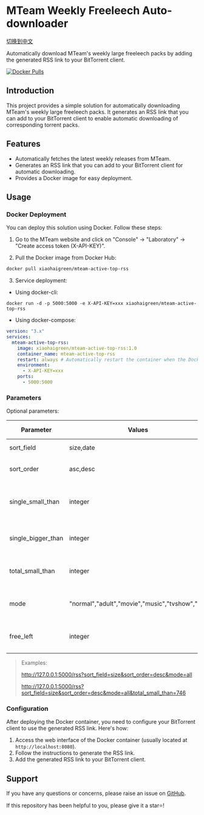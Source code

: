 # MTeam Weekly Freeleech Auto-downloader
[切换到中文](README.md)

Automatically download MTeam's weekly large freeleech packs by adding the generated RSS link to your BitTorrent client.

[![Docker Pulls](https://img.shields.io/docker/pulls/xiaohaigreen/mteam-active-top-rss)](https://hub.docker.com/r/xiaohaigreen/mteam-active-top-rss)

## Introduction

This project provides a simple solution for automatically downloading MTeam's weekly large freeleech packs. It generates an RSS link that you can add to your BitTorrent client to enable automatic downloading of corresponding torrent packs.

## Features

- Automatically fetches the latest weekly releases from MTeam.
- Generates an RSS link that you can add to your BitTorrent client for automatic downloading.
- Provides a Docker image for easy deployment.

## Usage

### Docker Deployment

You can deploy this solution using Docker. Follow these steps:

1. Go to the MTeam website and click on "Console" -> "Laboratory" -> "Create access token (X-API-KEY)".

2. Pull the Docker image from Docker Hub:

```bash
docker pull xiaohaigreen/mteam-active-top-rss
```

3. Service deployment:

- Using docker-cli:

```shell
docker run -d -p 5000:5000 -e X-API-KEY=xxx xiaohaigreen/mteam-active-top-rss
```

- Using docker-compose:

```yaml
version: "3.x"
services:
  mteam-active-top-rss:
    image: xiaohaigreen/mteam-active-top-rss:1.0
    container_name: mteam-active-top-rss
    restart: always # Automatically restart the container when the Docker service restarts
    environment:
      - X-API-KEY=xxx
    ports:
      - 5000:5000
```

### Parameters

Optional parameters:

| Parameter          | Values                                          | Explanation                                   | Supported Version |
| ------------------ | ----------------------------------------------- | --------------------------------------------- | ---------------- |
| sort_field         | size,date                                       | Sort by time or size                          | 1.0+             |
| sort_order         | asc,desc                                        | Ascending or descending                       | 1.0+             |
| single_small_than  | integer                                         | Single torrent file smaller than GB value     | 1.0+             |
| single_bigger_than | integer                                         | Single torrent file larger than GB value      | 1.0+             |
| total_small_than   | integer                                         | Total torrent files smaller than GB value     | 1.0+             |
| mode               | "normal","adult","movie","music","tvshow","all" | One or multiple values, or "all"              | 1.0+             |
| free_left          | integer                                         | Remaining freeleech time, in hours            | 1.1+             |

> Examples:
>
> http://127.0.0.1:5000/rss?sort_field=size&sort_order=desc&mode=all
>
> http://127.0.0.1:5000/rss?sort_field=size&sort_order=desc&mode=all&total_small_than=746

### Configuration

After deploying the Docker container, you need to configure your BitTorrent client to use the generated RSS link. Here's how:

1. Access the web interface of the Docker container (usually located at `http://localhost:8080`).
2. Follow the instructions to generate the RSS link.
3. Add the generated RSS link to your BitTorrent client.

## Support

If you have any questions or concerns, please raise an issue on [GitHub](https://github.com/xiaohaiGreen/mteam-active-top-rss/issues).

If this repository has been helpful to you, please give it a star⭐️!
